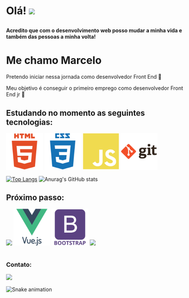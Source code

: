 #   <p> Olá! <img src="https://media1.giphy.com/media/l0K4k1O7RJSghST3a/giphy.gif"  heigth='100' width='200'/><p/>
#### Acredito que com o desenvolvimento web posso mudar a minha vida e também das pessoas a minha volta!
# Me chamo Marcelo # 

Pretendo iniciar nessa jornada como desenvolvedor Front End  🚀

Meu objetivo é conseguir o primeiro emprego como desenvolvedor Front End jr :dart:

## Estudando no momento as seguintes tecnologias: ##
<!-- in your header -->

<img alt="icone HTML5" src="https://raw.githubusercontent.com/devicons/devicon/master/icons/html5/html5-plain-wordmark.svg" heigth='100' width='100'/> <img  alt="icone CSS3" src="https://raw.githubusercontent.com/devicons/devicon/master/icons/css3/css3-plain-wordmark.svg" heigth='100' width='100'/> <img alt="icone JavaScript" src="https://raw.githubusercontent.com/devicons/devicon/master/icons/javascript/javascript-plain.svg" heigth='100' width='100'/> <img alt="icone Git" src="https://raw.githubusercontent.com/devicons/devicon/master/icons/git/git-original-wordmark.svg" heigth='100' width='100'/> 



[![Top Langs](https://github-readme-stats.vercel.app/api/top-langs/?username=Riquecelo)](https://github.com/Riquecelo/github-readme-stats) ![Anurag's GitHub stats](https://github-readme-stats.vercel.app/api?username=Riquecelo&show_icons=true&theme=)




## Próximo passo: ##
<img src="https://cdn.jsdelivr.net/gh/devicons/devicon/icons/react/react-original-wordmark.svg" heigth='100' width='100'/> <img src="https://raw.githubusercontent.com/devicons/devicon/master/icons/vuejs/vuejs-original-wordmark.svg" heigth='100' width='100'/> <img src="https://raw.githubusercontent.com/devicons/devicon/master/icons/bootstrap/bootstrap-plain-wordmark.svg" heigth='100' width='100'/> <img src="https://cdn.jsdelivr.net/gh/devicons/devicon/icons/nodejs/nodejs-original-wordmark.svg" heigth='150' width='150'/>

# 
### Contato:   

<a href="https://www.linkedin.com/in/marcelosantos11" target='_blank'> 
  <img src="https://img.shields.io/badge/linkedin-%230077B5.svg?style=for-the-badge&logo=linkedin&logoColor=white"> 
</a>

<div>

 ![Snake animation](https://github.com/Riquecelo/Riquecelo/blob/output/github-contribution-grid-snake.svg)

</div>
